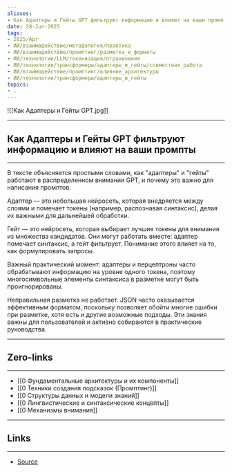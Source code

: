 ```yaml
---
aliases: 
- Как Адаптеры и Гейты GPT фильтруют информацию и влияют на ваши промпты 
date: 28-Jun-2025
tags:
- 2025/Apr
- ИИ/взаимодействие/методология/практика
- ИИ/взаимодействие/промптинг/разметка_и_форматы
- ИИ/технологии/LLM/токенизация/ограничения
- ИИ/технологии/трансформеры/адаптеры_и_гейты/совместная_работа
- ИИ/взаимодействие/промптинг/влияние_архитектуры
- ИИ/технологии/трансформеры/адаптеры_и_гейты
topics:
- .
---
```

![[Как Адаптеры и Гейты GPT.jpg]]

-----
##  Как Адаптеры и Гейты GPT фильтруют информацию и влияют на ваши промпты 
-----
В тексте объясняется простыми словами, как "адаптеры" и "гейты" работают в распределенном внимании GPT, и почему это важно для написания промптов. 

Адаптер — это небольшая нейросеть, которая внедряется между слоями и помечает токены (например, распознавая синтаксис), делая их важными для дальнейшей обработки. 

Гейт — это нейросеть, которая выбирает лучшие токены для внимания из множества кандидатов. Они могут работать вместе: адаптер помечает синтаксис, а гейт фильтрует. Понимание этого влияет на то, как формулировать запросы. 

Важный практический момент: адаптеры и перцептроны часто обрабатывают информацию на уровне одного токена, поэтому многосимвольные элементы синтаксиса в разметке могут быть проигнорированы. 

Неправильная разметка не работает. JSON часто оказывается эффективным форматом, поскольку позволяет обойти многие ошибки при разметке, хотя есть и другие возможные подходы. Эти знания важны для пользователей и активно собираются в практические руководства.

---
## Zero-links
---
-  [[0 Фундаментальные архитектуры и их компоненты]]
- [[0 Техники создания подсказок (Промптинг)]]
- [[0 Структуры данных и модели знаний]]
- [[0 Лингвистические и синтаксические концепты]]
- [[0 Механизмы внимания]]

---
## Links
---
- [Source](https://t.me/turboproject/1587)